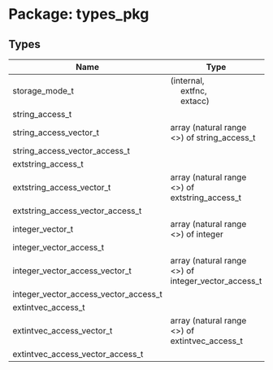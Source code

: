 # Package: types_pkg

## Types

| Name                                  | Type                                                                                                | Description |
| ------------------------------------- | --------------------------------------------------------------------------------------------------- | ----------- |
| storage_mode_t                        | (internal,<br><span style="padding-left:20px"> extfnc,<br><span style="padding-left:20px"> extacc)  |             |
| string_access_t                       |                                                                                                     |             |
| string_access_vector_t                | array (natural range <>) of string_access_t                                                         |             |
| string_access_vector_access_t         |                                                                                                     |             |
| extstring_access_t                    |                                                                                                     |             |
| extstring_access_vector_t             | array (natural range <>) of extstring_access_t                                                      |             |
| extstring_access_vector_access_t      |                                                                                                     |             |
| integer_vector_t                      | array (natural range <>) of integer                                                                 |             |
| integer_vector_access_t               |                                                                                                     |             |
| integer_vector_access_vector_t        | array (natural range <>) of integer_vector_access_t                                                 |             |
| integer_vector_access_vector_access_t |                                                                                                     |             |
| extintvec_access_t                    |                                                                                                     |             |
| extintvec_access_vector_t             | array (natural range <>) of extintvec_access_t                                                      |             |
| extintvec_access_vector_access_t      |                                                                                                     |             |

